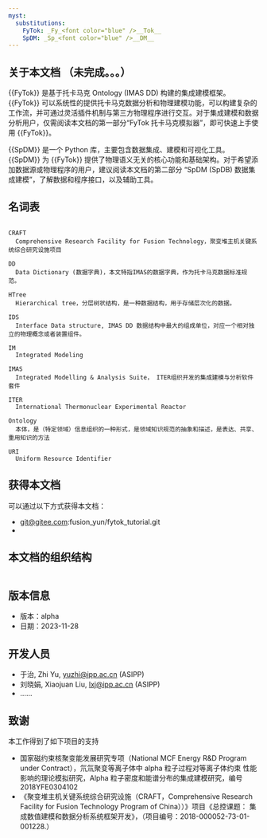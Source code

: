 ```yaml
---
myst:
  substitutions:
    FyTok: _Fy_<font color="blue" />__Tok__
    SpDM: _Sp_<font color="blue" />__DM__
---
```


## 关于本文档 （未完成。。。）

{{FyTok}} 是基于托卡马克 Ontology (IMAS DD) 构建的集成建模框架。 {{FyTok}} 可以系统性的提供托卡马克数据分析和物理建模功能，可以构建复杂的工作流，并可通过灵活插件机制与第三方物理程序进行交互。对于集成建模和数据分析用户，仅需阅读本文档的第一部分“FyTok 托卡马克模拟器”，即可快速上手使用 {{FyTok}}。

{{SpDM}} 是一个 Python 库，主要包含数据集成、建模和可视化工具。{{SpDM}} 为 {{FyTok}} 提供了物理语义无关的核心功能和基础架构。对于希望添加数据源或物理程序的用户，建议阅读本文档的第二部分 “SpDM (SpDB) 数据集成建模”，了解数据和程序接口，以及辅助工具。



## 名词表

```{glossary}

CRAFT
  Comprehensive Research Facility for Fusion Technology，聚变堆主机关键系统综合研究设施项目

DD
  Data Dictionary (数据字典)，本文特指IMAS的数据字典，作为托卡马克数据标准规范。

HTree
  Hierarchical tree，分层树状结构，是一种数据结构，用于存储层次化的数据。

IDS
  Interface Data structure, IMAS DD 数据结构中最大的组成单位，对应一个相对独立的物理概念或者装置组件。

IM
  Integrated Modeling

IMAS
  Integrated Modelling & Analysis Suite， ITER组织开发的集成建模与分析软件套件

ITER
  International Thermonuclear Experimental Reactor

Ontology
  本体，是（特定领域）信息组织的一种形式，是领域知识规范的抽象和描述，是表达、共享、重用知识的方法

URI
  Uniform Resource Identifier
```

## 获得本文档

  可以通过以下方式获得本文档：

  - git@gitee.com:fusion_yun/fytok_tutorial.git
  - 

## 本文档的组织结构

```{tableofcontents}

```

## 版本信息

- 版本：alpha
- 日期：2023-11-28

## 开发人员

- 于治, Zhi Yu, yuzhi@ipp.ac.cn (ASIPP)
- 刘晓娟, Xiaojuan Liu, lxj@ipp.ac.cn (ASIPP)
- ......

## 致谢

本工作得到了如下项目的支持

- 国家磁约束核聚变能发展研究专项（National MCF Energy R&D Program under Contract），氘氚聚变等离子体中 alpha 粒子过程对等离子体约束 性能影响的理论模拟研究，Alpha 粒子密度和能谱分布的集成建模研究，编号 2018YFE0304102
- 《聚变堆主机关键系统综合研究设施（CRAFT，Comprehensive Research Facility for Fusion Technology Program of China））》项目《总控课题： 集成数值建模和数据分析系统框架开发》，（项目编号：2018-000052-73-01-001228.）